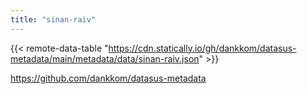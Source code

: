 ```yaml
---
title: "sinan-raiv"
---
```


{{< remote-data-table "https://cdn.statically.io/gh/dankkom/datasus-metadata/main/metadata/data/sinan-raiv.json" >}}

https://github.com/dankkom/datasus-metadata
